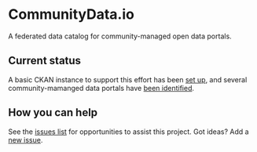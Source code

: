 # CommunityData.io

A federated data catalog for community-managed open data portals.

## Current status

 A basic CKAN instance to support this effort has been [set up](http://communitydata.io/api/util/status), and several community-mamanged data portals have [been identified](communityopendatacatalogs.csv).

## How you can help

See the [issues list](https://github.com/mheadd/communitydata.io/issues?q=is%3Aopen+is%3Aissue+label%3A%22help+wanted%22) for opportunities to assist this project. Got ideas? Add a [new issue](https://github.com/mheadd/communitydata.io/issues/new).
